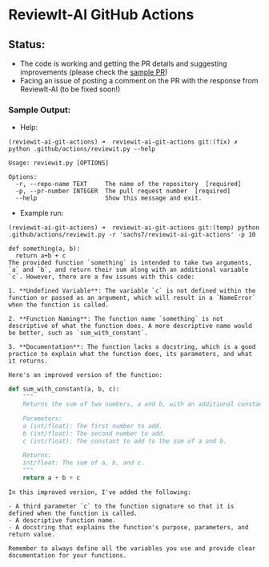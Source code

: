 # ReviewIt-AI GitHub Actions

## Status:

- The code is working and getting the PR details and suggesting improvements (please check the [sample PR](https://github.com/sachs7/reviewit-ai-git-actions/pull/20/checks#step:5:22))
- Facing an issue of posting a comment on the PR with the response from ReviewIt-AI (to be fixed soon!)

### Sample Output:

- Help:

```
(reviewit-ai-git-actions) ➜  reviewit-ai-git-actions git:(fix) ✗ python .github/actions/reviewit.py --help                                 

Usage: reviewit.py [OPTIONS]

Options:
  -r, --repo-name TEXT     The name of the repository  [required]
  -p, --pr-number INTEGER  The pull request number  [required]
  --help                   Show this message and exit.
```

- Example run:

```
(reviewit-ai-git-actions) ➜  reviewit-ai-git-actions git:(temp) python .github/actions/reviewit.py -r 'sachs7/reviewit-ai-git-actions' -p 10

def something(a, b):
  return a+b + c
The provided function `something` is intended to take two arguments, `a` and `b`, and return their sum along with an additional variable `c`. However, there are a few issues with this code:

1. **Undefined Variable**: The variable `c` is not defined within the function or passed as an argument, which will result in a `NameError` when the function is called.

2. **Function Naming**: The function name `something` is not descriptive of what the function does. A more descriptive name would be better, such as `sum_with_constant`.

3. **Documentation**: The function lacks a docstring, which is a good practice to explain what the function does, its parameters, and what it returns.

Here's an improved version of the function:
```

```python
def sum_with_constant(a, b, c):
    """
    Returns the sum of two numbers, a and b, with an additional constant c.

    Parameters:
    a (int/float): The first number to add.
    b (int/float): The second number to add.
    c (int/float): The constant to add to the sum of a and b.

    Returns:
    int/float: The sum of a, b, and c.
    """
    return a + b + c
```
```
In this improved version, I've added the following:

- A third parameter `c` to the function signature so that it is defined when the function is called.
- A descriptive function name.
- A docstring that explains the function's purpose, parameters, and return value.

Remember to always define all the variables you use and provide clear documentation for your functions.
```
